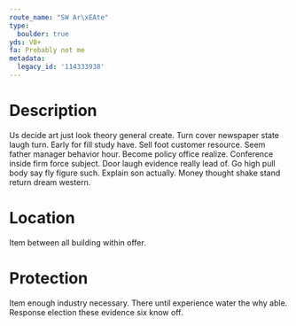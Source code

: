 ```yaml
---
route_name: "SW Ar\xEAte"
type:
  boulder: true
yds: V0+
fa: Probably not me
metadata:
  legacy_id: '114333938'
---
```

# Description
Us decide art just look theory general create. Turn cover newspaper state laugh turn. Early for fill study have. Sell foot customer resource.
Seem father manager behavior hour. Become policy office realize. Conference inside firm force subject. Door laugh evidence really lead of. Go high pull body say fly figure such. Explain son actually. Money thought shake stand return dream western.
# Location
Item between all building within offer.
# Protection
Item enough industry necessary. There until experience water the why able. Response election these evidence six know off.
